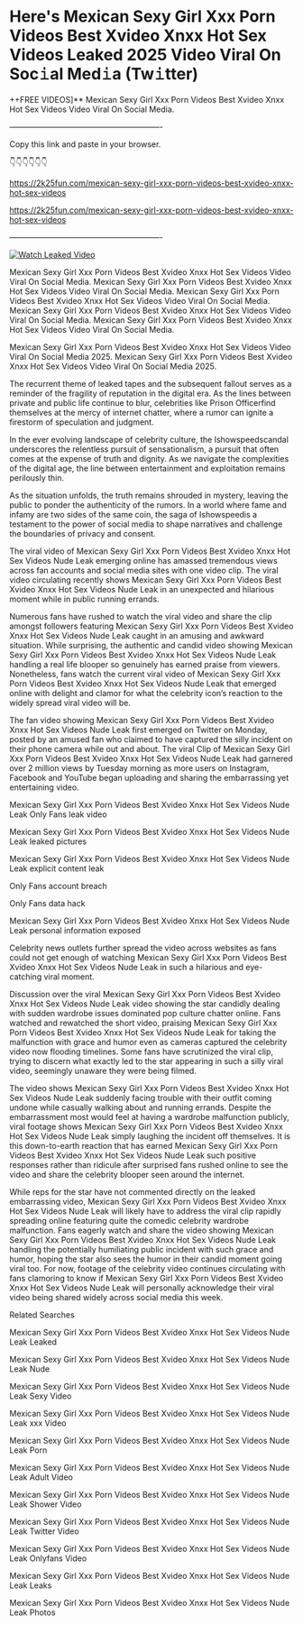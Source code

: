 # Here's Mexican Sexy Girl Xxx Porn Videos Best Xvideo Xnxx Hot Sex Videos Leaked 2025 Video Viral On Soc𝚒al Med𝚒a (Tw𝚒tter)

++FREE VIDEOS]** Mexican Sexy Girl Xxx Porn Videos Best Xvideo Xnxx Hot Sex Videos Video Viral On Social Media.

———————————————————-

Copy this link and paste in your browser.

👇👇👇👇👇👇

https://2k25fun.com/mexican-sexy-girl-xxx-porn-videos-best-xvideo-xnxx-hot-sex-videos

https://2k25fun.com/mexican-sexy-girl-xxx-porn-videos-best-xvideo-xnxx-hot-sex-videos

———————————————————-

[![Watch Leaked Video](https://miro.medium.com/v2/resize:fit:828/format:webp/1*cilzJN44JGOrTw9NJCrNHA.gif "Watch Leaked Video")](https://2k25fun.com/mexican-sexy-girl-xxx-porn-videos-best-xvideo-xnxx-hot-sex-videos)

Mexican Sexy Girl Xxx Porn Videos Best Xvideo Xnxx Hot Sex Videos Video Viral On Social Media. Mexican Sexy Girl Xxx Porn Videos Best Xvideo Xnxx Hot Sex Videos Video Viral On Social Media. Mexican Sexy Girl Xxx Porn Videos Best Xvideo Xnxx Hot Sex Videos Video Viral On Social Media. Mexican Sexy Girl Xxx Porn Videos Best Xvideo Xnxx Hot Sex Videos Video Viral On Social Media. Mexican Sexy Girl Xxx Porn Videos Best Xvideo Xnxx Hot Sex Videos Video Viral On Social Media.

Mexican Sexy Girl Xxx Porn Videos Best Xvideo Xnxx Hot Sex Videos Video Viral On Social Media 2025. Mexican Sexy Girl Xxx Porn Videos Best Xvideo Xnxx Hot Sex Videos Video Viral On Social Media 2025.

The recurrent theme of leaked tapes and the subsequent fallout serves as a reminder of the fragility of reputation in the digital era. As the lines between private and public life continue to blur, celebrities like Prison Officerfind themselves at the mercy of internet chatter, where a rumor can ignite a firestorm of speculation and judgment.

In the ever evolving landscape of celebrity culture, the Ishowspeedscandal underscores the relentless pursuit of sensationalism, a pursuit that often comes at the expense of truth and dignity. As we navigate the complexities of the digital age, the line between entertainment and exploitation remains perilously thin.

As the situation unfolds, the truth remains shrouded in mystery, leaving the public to ponder the authenticity of the rumors. In a world where fame and infamy are two sides of the same coin, the saga of Ishowspeedis a testament to the power of social media to shape narratives and challenge the boundaries of privacy and consent.

The viral video of Mexican Sexy Girl Xxx Porn Videos Best Xvideo Xnxx Hot Sex Videos Nude Leak emerging online has amassed tremendous views across fan accounts and social media sites with one video clip. The viral video circulating recently shows Mexican Sexy Girl Xxx Porn Videos Best Xvideo Xnxx Hot Sex Videos Nude Leak in an unexpected and hilarious moment while in public running errands.

Numerous fans have rushed to watch the viral video and share the clip amongst followers featuring Mexican Sexy Girl Xxx Porn Videos Best Xvideo Xnxx Hot Sex Videos Nude Leak caught in an amusing and awkward situation. While surprising, the authentic and candid video showing Mexican Sexy Girl Xxx Porn Videos Best Xvideo Xnxx Hot Sex Videos Nude Leak handling a real life blooper so genuinely has earned praise from viewers. Nonetheless, fans watch the current viral video of Mexican Sexy Girl Xxx Porn Videos Best Xvideo Xnxx Hot Sex Videos Nude Leak that emerged online with delight and clamor for what the celebrity icon’s reaction to the widely spread viral video will be.

The fan video showing Mexican Sexy Girl Xxx Porn Videos Best Xvideo Xnxx Hot Sex Videos Nude Leak first emerged on Twitter on Monday, posted by an amused fan who claimed to have captured the silly incident on their phone camera while out and about. The viral Clip of Mexican Sexy Girl Xxx Porn Videos Best Xvideo Xnxx Hot Sex Videos Nude Leak had garnered over 2 million views by Tuesday morning as more users on Instagram, Facebook and YouTube began uploading and sharing the embarrassing yet entertaining video.

Mexican Sexy Girl Xxx Porn Videos Best Xvideo Xnxx Hot Sex Videos Nude Leak Only Fans leak video

Mexican Sexy Girl Xxx Porn Videos Best Xvideo Xnxx Hot Sex Videos Nude Leak leaked pictures

Mexican Sexy Girl Xxx Porn Videos Best Xvideo Xnxx Hot Sex Videos Nude Leak explicit content leak

Only Fans account breach

Only Fans data hack

Mexican Sexy Girl Xxx Porn Videos Best Xvideo Xnxx Hot Sex Videos Nude Leak personal information exposed

Celebrity news outlets further spread the video across websites as fans could not get enough of watching Mexican Sexy Girl Xxx Porn Videos Best Xvideo Xnxx Hot Sex Videos Nude Leak in such a hilarious and eye-catching viral moment.

Discussion over the viral Mexican Sexy Girl Xxx Porn Videos Best Xvideo Xnxx Hot Sex Videos Nude Leak video showing the star candidly dealing with sudden wardrobe issues dominated pop culture chatter online. Fans watched and rewatched the short video, praising Mexican Sexy Girl Xxx Porn Videos Best Xvideo Xnxx Hot Sex Videos Nude Leak for taking the malfunction with grace and humor even as cameras captured the celebrity video now flooding timelines. Some fans have scrutinized the viral clip, trying to discern what exactly led to the star appearing in such a silly viral video, seemingly unaware they were being filmed.

The video shows Mexican Sexy Girl Xxx Porn Videos Best Xvideo Xnxx Hot Sex Videos Nude Leak suddenly facing trouble with their outfit coming undone while casually walking about and running errands. Despite the embarrassment most would feel at having a wardrobe malfunction publicly, viral footage shows Mexican Sexy Girl Xxx Porn Videos Best Xvideo Xnxx Hot Sex Videos Nude Leak simply laughing the incident off themselves. It is this down-to-earth reaction that has earned Mexican Sexy Girl Xxx Porn Videos Best Xvideo Xnxx Hot Sex Videos Nude Leak such positive responses rather than ridicule after surprised fans rushed online to see the video and share the celebrity blooper seen around the internet.

While reps for the star have not commented directly on the leaked embarrassing video, Mexican Sexy Girl Xxx Porn Videos Best Xvideo Xnxx Hot Sex Videos Nude Leak will likely have to address the viral clip rapidly spreading online featuring quite the comedic celebrity wardrobe malfunction. Fans eagerly watch and share the video showing Mexican Sexy Girl Xxx Porn Videos Best Xvideo Xnxx Hot Sex Videos Nude Leak handling the potentially humiliating public incident with such grace and humor, hoping the star also sees the humor in their candid moment going viral too. For now, footage of the celebrity video continues circulating with fans clamoring to know if Mexican Sexy Girl Xxx Porn Videos Best Xvideo Xnxx Hot Sex Videos Nude Leak will personally acknowledge their viral video being shared widely across social media this week.

Related Searches

Mexican Sexy Girl Xxx Porn Videos Best Xvideo Xnxx Hot Sex Videos Nude Leak Leaked

Mexican Sexy Girl Xxx Porn Videos Best Xvideo Xnxx Hot Sex Videos Nude Leak Nude

Mexican Sexy Girl Xxx Porn Videos Best Xvideo Xnxx Hot Sex Videos Nude Leak Sexy Video

Mexican Sexy Girl Xxx Porn Videos Best Xvideo Xnxx Hot Sex Videos Nude Leak xxx Video

Mexican Sexy Girl Xxx Porn Videos Best Xvideo Xnxx Hot Sex Videos Nude Leak Porn

Mexican Sexy Girl Xxx Porn Videos Best Xvideo Xnxx Hot Sex Videos Nude Leak Adult Video

Mexican Sexy Girl Xxx Porn Videos Best Xvideo Xnxx Hot Sex Videos Nude Leak Shower Video

Mexican Sexy Girl Xxx Porn Videos Best Xvideo Xnxx Hot Sex Videos Nude Leak Twitter Video

Mexican Sexy Girl Xxx Porn Videos Best Xvideo Xnxx Hot Sex Videos Nude Leak Onlyfans Video

Mexican Sexy Girl Xxx Porn Videos Best Xvideo Xnxx Hot Sex Videos Nude Leak Leaks

Mexican Sexy Girl Xxx Porn Videos Best Xvideo Xnxx Hot Sex Videos Nude Leak Photos